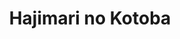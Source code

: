 --- 
title: "Hajimari no Kotoba"
publishdate: "2019-10-3T16:48:46+02:00"
src: "https://365manga.net/manga/hajimari-no-kotoba"
image: "https://data.365manga.net/images/thumbnails/1422-hajimari-no-kotoba.jpg"
description: "From Perfect Illusions: Momo and Hinata got along so well together that people around them asked if they were going out. Momo really likes Hinata and can’t wait to break down the wall of 'friendship.' “It’d be great if Hinata feels the same way...' Momo wishes. However, she accidentally said that she liked someone else in front of everyone and their relationship heads off in an unexpected direction… A title…"
---